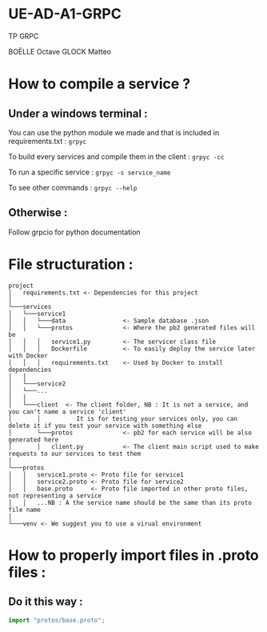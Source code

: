 # UE-AD-A1-GRPC

TP GRPC

BOËLLE Octave GLOCK Matteo

# How to compile a service ?

## Under a windows terminal :

You can use the python module we made and that is included in requirements.txt : `grpyc`

To build every services and compile them in the client :
`grpyc -cc`

To run a specific service :
`grpyc -s service_name`

To see other commands :
`grpyc --help`

## Otherwise :

Follow grpcio for python documentation

# File structuration :

```
project
│   requirements.txt <- Dependencies for this project
│
└───services
│   └───service1
│   │   └───data                <- Sample database .json
│   │   └───protos              <- Where the pb2 generated files will be
│   │   │   service1.py         <- The servicer class file
│   │   │   Dockerfile          <- To easily deploy the service later with Docker
│   │   │   requirements.txt    <- Used by Docker to install dependencies
│   │
│   └───service2
│   └───...
│   │
│   └───client  <- The client folder, NB : It is not a service, and you can't name a service 'client'
│       │          It is for testing your services only, you can delete it if you test your service with something else
│       └───protos              <- pb2 for each service will be also generated here
│       │   client.py           <- The client main script used to make requests to our services to test them
│
└───protos
│   │   service1.proto <- Proto file for service1
│   │   service2.proto <- Proto file for service2
│   │   base.proto     <- Proto file imported in other proto files, not representing a service
│   │   ...NB : A the service name should be the same than its proto file name
│
└───venv <- We suggest you to use a virual environment

```

# How to properly import files in .proto files :

## Do it this way :

```python
import "protos/base.proto";
```
